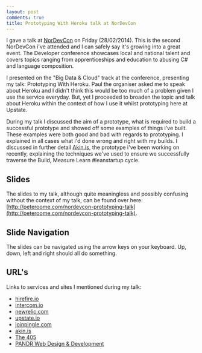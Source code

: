 ```yaml
---
layout: post
comments: true
title: Prototyping With Heroku talk at NorDevCon
---
```


I gave a talk at [NorDevCon](http://nordevcon.com/#pete_roome) on Friday (28/02/2014). This is the second NorDevCon i've attended and I can safely say it's growing into a great event. The Developer conference showcases local and national talent and covers topics ranging from apprenticeships and education to abusing C# and language composition.

I presented on the "Big Data & Cloud" track at the conference, presenting my talk: Prototyping With Heroku. Paul the organiser asked me to speak about Heroku and I didn't think this would be too much of a problem given I use the service everyday. But, yet I proceeded to broaden the topic and talk about Heroku within the context of how I use it whilst prototyping here at Upstate. 

During my talk I discussed the aim of a prototype, what is required to build a successful prototype and showed off some examples of things i've built. These examples were both good and bad with regards to prototyping. I explained in all cases what i'd done wrong and right with my builds. I discussed in further detail [Akin.is](http://akin.is), the prototype i've been working on recently, explaining the techniques we've used to ensure we successfully traverse the Build, Measure Learn #leanstartup cycle.

## Slides
The slides to my talk, although quite meaningless and possibly confusing without the context of my talk, can be found over here: [http://peteroome.com/nordevcon-prototyping-talk](http://peteroome.com/nordevcon-prototyping-talk).

## Slide Navigation
The slides can be navigated using the arrow keys on your keyboard. Up, down, left and right should all do something.

## URL's
Links to services and sites I mentioned during my talk:

* [hirefire.io](http://hirefire.io)
* [intercom.io](http://intercom.io)
* [newrelic.com](http://newrelic.com/)
* [upstate.io](http://upstate.io)
* [joinpingle.com](http://joinpingle.com)
* [akin.is](http://akin.is)
* [The 405](http://thefourohfive.com)
* [PANDR Web Design & Development](http://wearepandr.com)